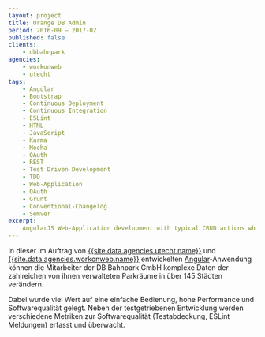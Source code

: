 ```yaml
---
layout: project
title: Orange DB Admin
period: 2016-09 – 2017-02
published: false
clients:
    - dbbahnpark
agencies:
    - workonweb
    - utecht
tags:
    - Angular
    - Bootstrap
    - Continuous Deployment
    - Continuous Integration
    - ESLint
    - HTML
    - JavaScript
    - Karma
    - Mocha
    - OAuth
    - REST
    - Test Driven Development
    - TDD
    - Web-Application
    - OAuth
    - Grunt
    - Conventional-Changelog
    - Semver
excerpt:
    AngularJS Web-Application development with typical CRUD actions which consumes a REST-Service and authenticates with OAuth2. Continuous Deployment, Test Driven Development
---
```

In dieser im Auftrag von  [{{site.data.agencies.utecht.name}}]({{site.data.agencies.utecht.url}}) und [{{site.data.agencies.workonweb.name}}]({{site.data.agencies.workonweb.url}}) entwickelten [Angular](https://angularjs.org/)-Anwendung können die Mitarbeiter der DB Bahnpark GmbH komplexe Daten der zahlreichen von ihnen verwalteten Parkräume in über 145 Städten verändern.

Dabei wurde viel Wert auf eine einfache Bedienung, hohe Performance und Softwarequalität gelegt. Neben der testgetriebenen Entwicklung werden verschiedene Metriken zur Softwarequalität (Testabdeckung, ESLint Meldungen) erfasst und überwacht.

<!-- add more text which describes features like:
    - tables
    - hidable columns
    - complex forms
    - responsiveness
    -->
